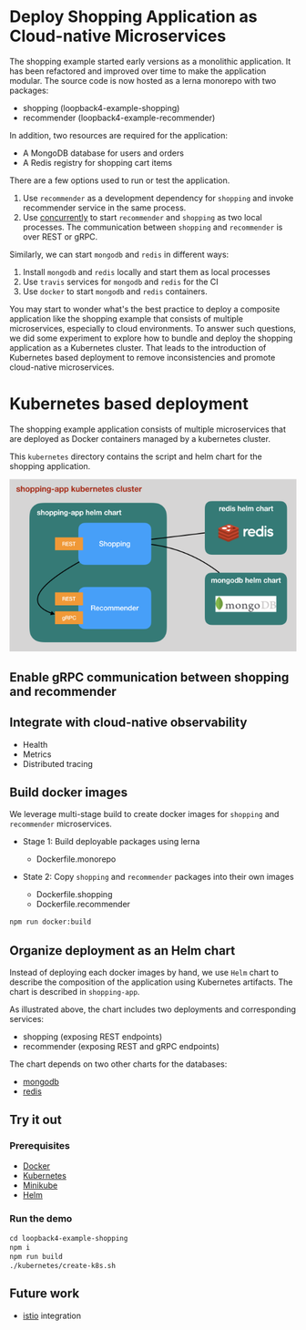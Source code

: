 # Deploy Shopping Application as Cloud-native Microservices

The shopping example started early versions as a monolithic application. It has
been refactored and improved over time to make the application modular. The
source code is now hosted as a lerna monorepo with two packages:

- shopping (loopback4-example-shopping)
- recommender (loopback4-example-recommender)

In addition, two resources are required for the application:

- A MongoDB database for users and orders
- A Redis registry for shopping cart items

There are a few options used to run or test the application.

1. Use `recommender` as a development dependency for `shopping` and invoke
   recommender service in the same process.
2. Use [concurrently](https://github.com/kimmobrunfeldt/concurrently) to start
   `recommender` and `shopping` as two local processes. The communication
   between `shopping` and `recommender` is over REST or gRPC.

Similarly, we can start `mongodb` and `redis` in different ways:

1. Install `mongodb` and `redis` locally and start them as local processes
2. Use `travis` services for `mongodb` and `redis` for the CI
3. Use `docker` to start `mongodb` and `redis` containers.

You may start to wonder what's the best practice to deploy a composite
application like the shopping example that consists of multiple microservices,
especially to cloud environments. To answer such questions, we did some
experiment to explore how to bundle and deploy the shopping application as a
Kubernetes cluster. That leads to the introduction of Kubernetes based
deployment to remove inconsistencies and promote cloud-native microservices.

# Kubernetes based deployment

The shopping example application consists of multiple microservices that are
deployed as Docker containers managed by a kubernetes cluster.

This `kubernetes` directory contains the script and helm chart for the shopping
application.

![shopping-app cluster](k8s-shopping-cluster.png)

## Enable gRPC communication between shopping and recommender

## Integrate with cloud-native observability

- Health
- Metrics
- Distributed tracing

## Build docker images

We leverage multi-stage build to create docker images for `shopping` and
`recommender` microservices.

- Stage 1: Build deployable packages using lerna

  - Dockerfile.monorepo

- State 2: Copy `shopping` and `recommender` packages into their own images
  - Dockerfile.shopping
  - Dockerfile.recommender

```sh
npm run docker:build
```

## Organize deployment as an Helm chart

Instead of deploying each docker images by hand, we use `Helm` chart to describe
the composition of the application using Kubernetes artifacts. The chart is
described in `shopping-app`.

As illustrated above, the chart includes two deployments and corresponding
services:

- shopping (exposing REST endpoints)
- recommender (exposing REST and gRPC endpoints)

The chart depends on two other charts for the databases:

- [mongodb](https://github.com/helm/charts/tree/master/stable/mongodb)
- [redis](https://github.com/helm/charts/tree/master/stable/redis)

## Try it out

### Prerequisites

- [Docker](https://www.docker.com/)
- [Kubernetes](https://kubernetes.io/)
- [Minikube](https://github.com/kubernetes/minikube)
- [Helm](https://helm.sh/)

### Run the demo

```
cd loopback4-example-shopping
npm i
npm run build
./kubernetes/create-k8s.sh
```

## Future work

- [istio](https://istio.io/) integration
